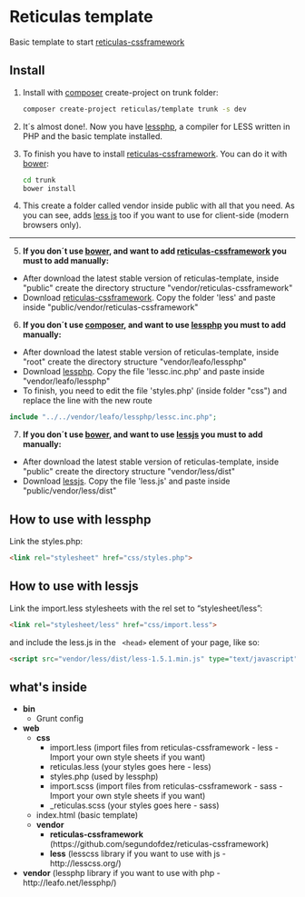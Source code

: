 Reticulas template
=======

Basic template to start [reticulas-cssframework][4]



Install
--------------

1.	Install with [composer][1] create-project on trunk folder:
	```bash
	composer create-project reticulas/template trunk -s dev
	```

2.  It´s almost done!. Now you have [lessphp][0], a compiler for LESS written in PHP and the basic template installed.

3.  To finish you have to install [reticulas-cssframework][4]. You can do it with [bower][3]:
	```bash
	cd trunk
	bower install
	```
4. This create a folder called vendor inside public with all that you need. As you can see, adds [less js][2] too if you want to use for client-side (modern browsers only).

------------------------------------

5.  **If you don´t use [bower][3], and want to add [reticulas-cssframework][4] you must to add manually:**
   * After download the latest stable version of reticulas-template, inside "public" create the directory structure "vendor/reticulas-cssframework"
   * Download [reticulas-cssframework][4]. Copy the folder 'less' and paste inside "public/vendor/reticulas-cssframework"

6.  **If you don´t use [composer][1], and want to use [lessphp][0] you must to add manually:**
   * After download the latest stable version of reticulas-template, inside "root" create the directory structure "vendor/leafo/lessphp"
   * Download [lessphp][0]. Copy the file 'lessc.inc.php' and paste inside "vendor/leafo/lessphp"
   * To finish, you need to edit the file 'styles.php' (inside folder "css") and replace the line with the new route

   ```php
   include "../../vendor/leafo/lessphp/lessc.inc.php";
   ```

7.  **If you don´t use [bower][3], and want to use [lessjs][2] you must to add manually:**
   * After download the latest stable version of reticulas-template, inside "public" create the directory structure "vendor/less/dist"
   * Download [lessjs][2]. Copy the file 'less.js' and paste inside "public/vendor/less/dist"


How to use with lessphp
-----------------------
Link the styles.php:
```HTML
<link rel="stylesheet" href="css/styles.php">
```
How to use with lessjs
----------------------
Link the import.less stylesheets with the rel set to “stylesheet/less”:

```HTML
<link rel="stylesheet/less" href="css/import.less">
```
and include the less.js in the ```  <head> ``` element of your page, like so:

```HTML
<script src="vendor/less/dist/less-1.5.1.min.js" type="text/javascript"></script>
```

what's inside
----------

<ul>
	<li><strong>bin</strong>
		<ul>
			<li>Grunt config</li>
		</ul>
	</li>
	<li><strong>web</strong>
		<ul>
			<li><strong>css</strong>
	            <ul>
	               <li>import.less (import files from reticulas-cssframework - less - Import your own style sheets if you want)</li>
	               <li>reticulas.less (your styles goes here - less)</li>
	               <li>styles.php (used by lessphp)</li>
	               <li>import.scss (import files from reticulas-cssframework - sass - Import your own style sheets if you want)</li>
	               <li>_reticulas.scss (your styles goes here - sass)</li>
	            </ul>
         	</li>
         	<li>index.html (basic template)</li>
         	<li><strong>vendor</strong>
	         	<ul>
	         		<li><strong>reticulas-cssframework</strong> (https://github.com/segundofdez/reticulas-cssframework)</li>
	         		<li><strong>less</strong> (lesscss library if you want to use with js - http://lesscss.org/)</li>
	         	</ul>
        	</li>
      	</ul>
   	</li>
    <li><strong>vendor</strong> (lessphp library if you want to use with php - http://leafo.net/lessphp/)</li>
</ul>


[0]:http://leafo.net/lessphp/
[1]:http://getcomposer.org/
[2]:http://lesscss.org/
[3]:http://bower.io/
[4]:https://github.com/segundofdez/reticulas-cssframework

